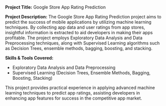 **Project Title:** Google Store App Rating Prediction

**Project Description:**
The Google Store App Rating Prediction project aims to predict the success of mobile applications by utilizing machine learning techniques. By collecting app data and user ratings from app stores, insightful information is extracted to aid developers in making their apps profitable. The project employs Exploratory Data Analysis and Data Preprocessing techniques, along with Supervised Learning algorithms such as Decision Trees, ensemble methods, bagging, boosting, and stacking.

**Skills & Tools Covered:**
- Exploratory Data Analysis and Data Preprocessing
- Supervised Learning (Decision Trees, Ensemble Methods, Bagging, Boosting, Stacking)

This project provides practical experience in applying advanced machine learning techniques to predict app ratings, assisting developers in enhancing app features for success in the competitive app market.
